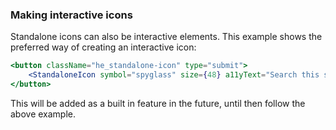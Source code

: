 ### Making interactive icons

Standalone icons can also be interactive elements. This example shows the preferred way of creating an interactive icon:

```jsx
<button className="he_standalone-icon" type="submit">
    <StandaloneIcon symbol="spyglass" size={48} a11yText="Search this site." />
</button>
```

This will be added as a built in feature in the future, until then follow the above example.
